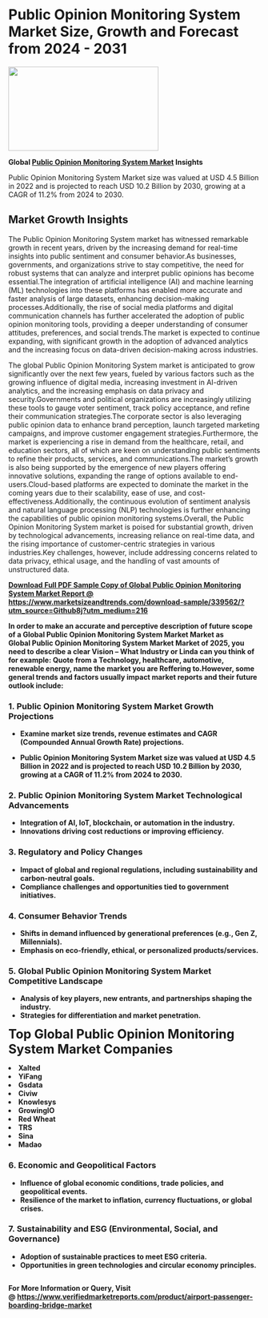 <H1>Public Opinion Monitoring System Market Size, Growth and Forecast from 2024 - 2031</H1><img class="aligncenter size-medium wp-image-584254" src="https://thirdeyenews.in/wp-content/uploads/2024/09/Global-Market-Research-300x168.jpeg" alt="" width="300" height="168" /><p><strong>Global&nbsp;<a href="https://www.marketsizeandtrends.com/download-sample/339562/?utm_source=Github8j?utm_medium=216">Public Opinion Monitoring System Market</a> Insights</strong></p><p>Public Opinion Monitoring System Market size was valued at USD 4.5 Billion in 2022 and is projected to reach USD 10.2 Billion by 2030, growing at a CAGR of 11.2% from 2024 to 2030.</p><p><h2>Market Growth Insights</h2> <p>The Public Opinion Monitoring System market has witnessed remarkable growth in recent years, driven by the increasing demand for real-time insights into public sentiment and consumer behavior.As businesses, governments, and organizations strive to stay competitive, the need for robust systems that can analyze and interpret public opinions has become essential.The integration of artificial intelligence (AI) and machine learning (ML) technologies into these platforms has enabled more accurate and faster analysis of large datasets, enhancing decision-making processes.Additionally, the rise of social media platforms and digital communication channels has further accelerated the adoption of public opinion monitoring tools, providing a deeper understanding of consumer attitudes, preferences, and social trends.The market is expected to continue expanding, with significant growth in the adoption of advanced analytics and the increasing focus on data-driven decision-making across industries.</p> <p><strong><a href="#"></a></strong></p> <p>The global Public Opinion Monitoring System market is anticipated to grow significantly over the next few years, fueled by various factors such as the growing influence of digital media, increasing investment in AI-driven analytics, and the increasing emphasis on data privacy and security.Governments and political organizations are increasingly utilizing these tools to gauge voter sentiment, track policy acceptance, and refine their communication strategies.The corporate sector is also leveraging public opinion data to enhance brand perception, launch targeted marketing campaigns, and improve customer engagement strategies.Furthermore, the market is experiencing a rise in demand from the healthcare, retail, and education sectors, all of which are keen on understanding public sentiments to refine their products, services, and communications.The market’s growth is also being supported by the emergence of new players offering innovative solutions, expanding the range of options available to end-users.Cloud-based platforms are expected to dominate the market in the coming years due to their scalability, ease of use, and cost-effectiveness.Additionally, the continuous evolution of sentiment analysis and natural language processing (NLP) technologies is further enhancing the capabilities of public opinion monitoring systems.Overall, the Public Opinion Monitoring System market is poised for substantial growth, driven by technological advancements, increasing reliance on real-time data, and the rising importance of customer-centric strategies in various industries.Key challenges, however, include addressing concerns related to data privacy, ethical usage, and the handling of vast amounts of unstructured data.<p><strong><a href="#"></p><p><span class=""><strong>Download Full PDF Sample Copy of Global Public Opinion Monitoring System Market Report</strong> @ <a href="https://www.marketsizeandtrends.com/download-sample/339562/?utm_source=Github8j?utm_medium=216" target="_blank">https://www.marketsizeandtrends.com/download-sample/339562/?utm_source=Github8j?utm_medium=216</a></span></p><p>In order to make an accurate and perceptive description of future scope of a Global&nbsp;Public Opinion Monitoring System Market Market as Global&nbsp;Public Opinion Monitoring System Market Market of 2025, you need to describe a clear Vision &ndash; What Industry or Linda can you think of for example: Quote from a Technology, healthcare, automotive, renewable energy, name the market you are Reffering to.However, some general trends and factors usually impact market reports and their future outlook include:</p><h3>1.&nbsp;<strong>Public Opinion Monitoring System Market Growth Projections</strong></h3><ul><li>Examine market size trends, revenue estimates and CAGR (Compounded Annual Growth Rate) projections.</li><li><p>Public Opinion Monitoring System Market size was valued at USD 4.5 Billion in 2022 and is projected to reach USD 10.2 Billion by 2030, growing at a CAGR of 11.2% from 2024 to 2030.</p></li></ul><h3>2.&nbsp;<strong>Public Opinion Monitoring System Market Technological Advancements</strong></h3><ul><li>Integration of AI, IoT, blockchain, or automation in the industry.</li><li>Innovations driving cost reductions or improving efficiency.</li></ul><h3>3.&nbsp;<strong>Regulatory and Policy Changes</strong></h3><ul><li>Impact of global and regional regulations, including sustainability and carbon-neutral goals.</li><li>Compliance challenges and opportunities tied to government initiatives.</li></ul><h3>4.&nbsp;<strong>Consumer Behavior Trends</strong></h3><ul><li>Shifts in demand influenced by generational preferences (e.g., Gen Z, Millennials).</li><li>Emphasis on eco-friendly, ethical, or personalized products/services.</li></ul><h3>5.&nbsp;<strong>Global Public Opinion Monitoring System Market Competitive Landscape</strong></h3><ul><li>Analysis of key players, new entrants, and partnerships shaping the industry.</li><li>Strategies for differentiation and market penetration.</li></ul><p data-pm-slice="1 1 []"><span style="color: inherit; font-family: inherit; font-size: 25px;">Top Global Public Opinion Monitoring System Market Companies</span></p><div class="" data-test-id=""><p><li>Xalted</li><li> YiFang</li><li> Gsdata</li><li> Civiw</li><li> Knowlesys</li><li> GrowingIO</li><li> Red Wheat</li><li> TRS</li><li> Sina</li><li> Madao</li></p></div><h3>6.&nbsp;<strong>Economic and Geopolitical Factors</strong></h3><ul><li>Influence of global economic conditions, trade policies, and geopolitical events.</li><li>Resilience of the market to inflation, currency fluctuations, or global crises.</li></ul><h3>7.&nbsp;<strong>Sustainability and ESG (Environmental, Social, and Governance)</strong></h3><ul><li>Adoption of sustainable practices to meet ESG criteria.</li><li>Opportunities in green technologies and circular economy principles.</li></ul><h2><strong style="font-size: 14px;">For More Information or Query, Visit @&nbsp;</strong><a style="background-color: #ffffff; font-size: 14px;" href="https://www.marketsizeandtrends.com/report/public-opinion-monitoring-system-market/" target="_blank">https://www.verifiedmarketreports.com/product/airport-passenger-boarding-bridge-market</a></h2>
